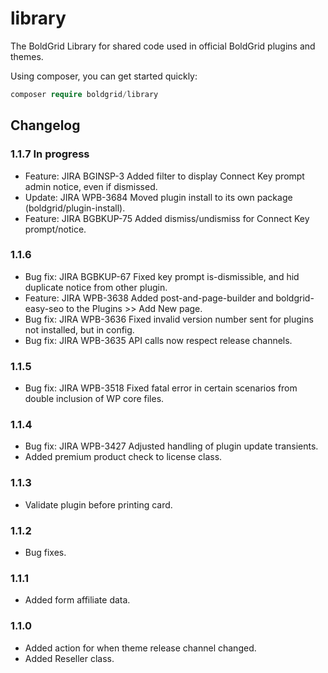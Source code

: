 # library

The BoldGrid Library for shared code used in official BoldGrid plugins and themes.

Using composer, you can get started quickly:

```php
composer require boldgrid/library

```

## Changelog ##

### 1.1.7 In progress ###
* Feature: JIRA BGINSP-3  Added filter to display Connect Key prompt admin notice, even if dismissed.
* Update:  JIRA WPB-3684  Moved plugin install to its own package (boldgrid/plugin-install).
* Feature: JIRA BGBKUP-75 Added dismiss/undismiss for Connect Key prompt/notice.

### 1.1.6 ###
* Bug fix: JIRA BGBKUP-67 Fixed key prompt is-dismissible, and hid duplicate notice from other plugin.
* Feature: JIRA WPB-3638  Added post-and-page-builder and boldgrid-easy-seo to the Plugins >> Add New page.
* Bug fix: JIRA WPB-3636  Fixed invalid version number sent for plugins not installed, but in config.
* Bug fix: JIRA WPB-3635  API calls now respect release channels.

### 1.1.5 ###
* Bug fix: JIRA WPB-3518  Fixed fatal error in certain scenarios from double inclusion of WP core files.

### 1.1.4 ###
* Bug fix: JIRA WPB-3427  Adjusted handling of plugin update transients.
* Added premium product check to license class.

### 1.1.3 ###
* Validate plugin before printing card.

### 1.1.2 ###
* Bug fixes.

### 1.1.1 ###
* Added form affiliate data.

### 1.1.0 ###
* Added action for when theme release channel changed.
* Added Reseller class.
